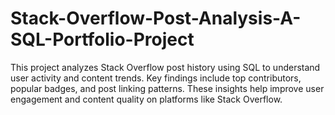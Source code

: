 # Stack-Overflow-Post-Analysis-A-SQL-Portfolio-Project
This project analyzes Stack Overflow post history using SQL to understand user activity and content trends. Key findings include top contributors, popular badges, and post linking patterns. These insights help improve user engagement and content quality on platforms like Stack Overflow.
